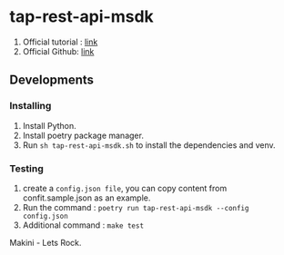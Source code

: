 # tap-rest-api-msdk
1. Official tutorial : [link](https://hub.meltano.com/extractors/tap-rest-api-msdk/)
2. Official Github: [link](https://github.com/Widen/tap-rest-api-msdk/blob/main/README.md)

## Developments

### Installing 

1. Install Python.
2. Install poetry package manager.
3. Run ``sh tap-rest-api-msdk.sh`` to install the dependencies and venv.

### Testing
1. create a ``config.json file``, you can copy content from confit.sample.json as an example.
2. Run the command : ``poetry run tap-rest-api-msdk --config config.json``
3. Additional command : ``make test``


Makini - Lets Rock.